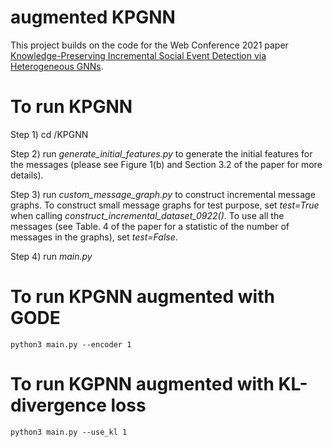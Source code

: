 # augmented KPGNN 

This project builds on the code for the Web Conference 2021 paper [Knowledge-Preserving Incremental Social Event Detection via Heterogeneous GNNs](https://arxiv.org/pdf/2101.08747.pdf).

# To run KPGNN

Step 1) cd /KPGNN

Step 2) run *generate_initial_features.py* to generate the initial features for the messages (please see Figure 1(b) and Section 3.2 of the paper for more details).

Step 3) run *custom_message_graph.py* to construct incremental message graphs. To construct small message graphs for test purpose, set *test=True* when calling *construct_incremental_dataset_0922()*. To use all the messages (see Table. 4 of the paper for a statistic of the number of messages in the graphs), set *test=False*.

Step 4) run *main.py*

# To run KPGNN augmented with GODE

```
python3 main.py --encoder 1
```

# To run KGPNN augmented with KL-divergence loss

```
python3 main.py --use_kl 1
```